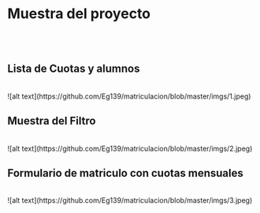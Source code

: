 <h1>Muestra del proyecto</h1>
<br><br>
<h2>Lista de Cuotas y alumnos</h2>
<br>
![alt text](https://github.com/Eg139/matriculacion/blob/master/imgs/1.jpeg)
<br>
<h2>Muestra del Filtro</h2>
<br>
![alt text](https://github.com/Eg139/matriculacion/blob/master/imgs/2.jpeg)
<br>
<h2>Formulario de matriculo con cuotas mensuales</h2>
<br>
![alt text](https://github.com/Eg139/matriculacion/blob/master/imgs/3.jpeg)